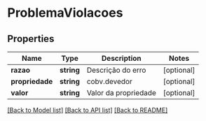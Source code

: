 # ProblemaViolacoes

## Properties
Name | Type | Description | Notes
------------ | ------------- | ------------- | -------------
**razao** | **string** | Descrição do erro | [optional] 
**propriedade** | **string** | cobv.devedor | [optional] 
**valor** | **string** | Valor da propriedade | [optional] 

[[Back to Model list]](../../README.md#documentation-for-models) [[Back to API list]](../../README.md#documentation-for-api-endpoints) [[Back to README]](../../README.md)

